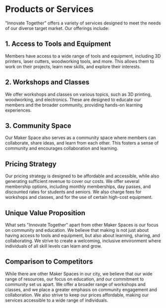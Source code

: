 # Products or Services

"Innovate Together" offers a variety of services designed to meet the needs of our diverse target market. Our offerings include:

## 1. Access to Tools and Equipment

Members have access to a wide range of tools and equipment, including 3D printers, laser cutters, woodworking tools, and more. This allows them to work on their projects, learn new skills, and explore their interests.

## 2. Workshops and Classes

We offer workshops and classes on various topics, such as 3D printing, woodworking, and electronics. These are designed to educate our members and the broader community, providing hands-on learning experiences.

## 3. Community Space

Our Maker Space also serves as a community space where members can collaborate, share ideas, and learn from each other. This fosters a sense of community and encourages collaboration and learning.

## Pricing Strategy

Our pricing strategy is designed to be affordable and accessible, while also generating sufficient revenue to cover our costs. We offer several membership options, including monthly memberships, day passes, and discounted rates for students and seniors. We also charge fees for workshops and classes, and for the use of certain high-cost equipment.

## Unique Value Proposition

What sets "Innovate Together" apart from other Maker Spaces is our focus on community and education. We believe that making is not just about having access to tools and equipment, but also about learning, sharing, and collaborating. We strive to create a welcoming, inclusive environment where individuals of all skill levels can learn and grow.

## Comparison to Competitors

While there are other Maker Spaces in our city, we believe that our wide range of resources, our focus on education, and our commitment to community set us apart. We offer a broader range of workshops and classes, and we place a greater emphasis on community engagement and collaboration. We also strive to keep our prices affordable, making our services accessible to a wide range of individuals.
